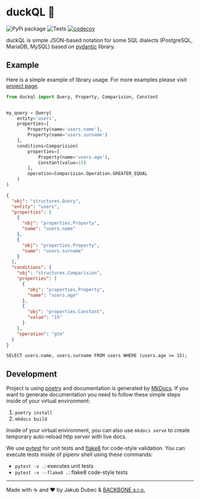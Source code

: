 # duckQL 🐥

![PyPi package](https://img.shields.io/pypi/v/duckql)
![Tests](https://github.com/Sibyx/duckql-python/workflows/Tests/badge.svg)
[![codecov](https://codecov.io/gh/Sibyx/duckql-python/branch/master/graph/badge.svg)](https://codecov.io/gh/Sibyx/duckql-python)

duckQL is simple JSON-based notation for some SQL dialects (PostgreSQL, MariaDB, MySQL) based on
[pydantic](https://github.com/samuelcolvin/pydantic/) library.

## Example

Here is a simple example of library usage. For more examples please visit
[project page](https://sibyx.github.io/duckql-python/).

```python
from duckql import Query, Property, Comparision, Constant


my_query = Query(
    entity='users',
    properties=[
        Property(name='users.name'),
        Property(name='users.surname')
    ],
    conditions=Comparision(
        properties=[
            Property(name='users.age'),
            Constant(value=15)
        ],
        operation=Comparision.Operation.GREATER_EQUAL
    )
)
```

```json
{
  "obj": "structures.Query",
  "entity": "users",
  "properties": [
    {
      "obj": "properties.Property",
      "name": "users.name"
    },
    {
      "obj": "properties.Property",
      "name": "users.surname"
    }
  ],
  "conditions": {
    "obj": "structures.Comparision",
    "properties": [
      {
        "obj": "properties.Property",
        "name": "users.age"
      },
      {
        "obj": "properties.Constant",
        "value": "15"
      }
    ],
    "operation": "gte"
  }
}
```

```postgresql
SELECT users.name, users.surname FROM users WHERE (users.age >= 15);
```

## Development

Project is using [poetry](https://python-poetry.org/) and documentation is generated by
[MkDocs](https://www.mkdocs.org/). If you want to generate documentation you need to follow these simple steps
inside of your virtual environment:

1. `poetry install`
2. `mkdocs build`

Inside of your virtual environment, you can also use `mkdocs serve` to create temporary auto-reload http server with
live docs.

We use [pytest](https://docs.pytest.org/en/latest/) for unit tests and [flake8](https://flake8.pycqa.org/en/latest/)
for code-style validation. You can execute tests inside of pipenv shell using these commands:

- `pytest -v .`: executes unit tests
- `pytest -v --flake8 .`: flake8 code-style tests

---
Made with ☕️ and ❤️ by Jakub Dubec & [BACKBONE s.r.o.](https://www.backbone.sk/en/)
